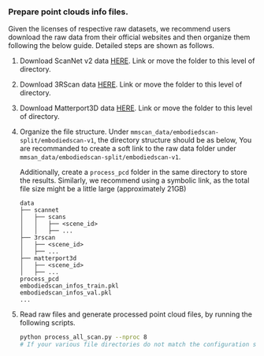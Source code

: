 ### Prepare point clouds info files.

Given the licenses of respective raw datasets, we recommend users download the raw data from their official websites and then organize them following the below guide.
Detailed steps are shown as follows.

1. Download ScanNet v2 data [HERE](https://github.com/ScanNet/ScanNet). Link or move the folder to this level of directory.

2. Download 3RScan data [HERE](https://github.com/WaldJohannaU/3RScan). Link or move the folder to this level of directory.

3. Download Matterport3D data [HERE](https://github.com/niessner/Matterport). Link or move the folder to this level of directory.



4. Organize the file structure. Under `mmscan_data/embodiedscan-split/embodiedscan-v1`, the directory structure should be as below,
You are recommanded to create a soft link to the raw data folder under `mmsan_data/embodiedscan-split/embodiedscan-v1`.

    Additionally, create a `process_pcd` folder in the same directory to store the results. Similarly, we recommend using a symbolic link, as the total file size might be a little large (approximately 21GB)

    ```
    data
    ├── scannet
    │   ├── scans
    │   │   ├── <scene_id>
    │   │   ├── ...
    ├── 3rscan
    │   ├── <scene_id>
    │   ├── ...
    ├── matterport3d
    │   ├── <scene_id>
    │   ├── ...
    process_pcd
    embodiedscan_infos_train.pkl
    embodiedscan_infos_val.pkl
    ...
    ```

5. Read raw files and generate processed point cloud files, by running the following scripts.

    ```bash
    python process_all_scan.py --nproc 8
    # If your various file directories do not match the configuration settings, define them using --
    ```
